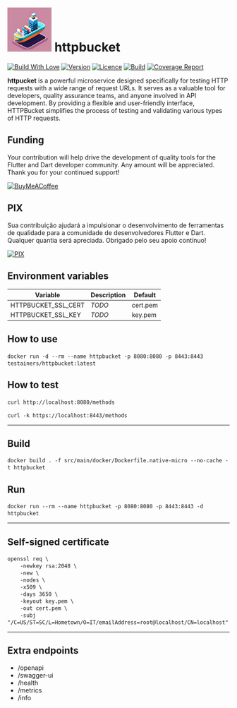 <h1>
<img src="helpers/testainers-100.png" alt="Testainers" title="Testainers">
httpbucket
</h1>

[![Build With Love](https://img.shields.io/badge/%20built%20with-%20%E2%9D%A4-ff69b4.svg)](https://github.com/testainers/httpbucket/stargazers)
[![Version](https://img.shields.io/badge/dynamic/json?url=https%3A%2F%2Fapi.github.com%2Frepos%2Ftestainers%2Fhttpbucket%2Freleases%2Flatest&query=%24.name&label=version&color=orange)](https://hub.docker.com/r/testainers/httpbucket/tags)
[![Licence](https://img.shields.io/github/license/testainers/httpbucket?color=blue)](https://github.com/testainers/httpbucket/blob/main/LICENSE)
[![Build](https://img.shields.io/github/actions/workflow/status/testainers/httpbucket/main.yml?branch=main)](https://github.com/testainers/httpbucket/releases/latest)
[![Coverage Report](https://img.shields.io/badge/coverage-report-C08EA1)](https://testainers.github.io/httpbucket/)

**httpucket** is a powerful microservice designed specifically for testing HTTP
requests with a wide range of request URLs. It serves as a valuable tool for
developers, quality assurance teams, and anyone involved in API development. By
providing a flexible and user-friendly interface, HTTPBucket simplifies the
process of testing and validating various types of HTTP requests.

## Funding

Your contribution will help drive the development of quality tools for the
Flutter and Dart developer community. Any amount will be appreciated.
Thank you for your continued support!

[![BuyMeACoffee](https://www.buymeacoffee.com/assets/img/guidelines/download-assets-sm-2.svg)](https://www.buymeacoffee.com/edufolly)

## PIX

Sua contribuição ajudará a impulsionar o desenvolvimento de ferramentas de
qualidade para a comunidade de desenvolvedores Flutter e Dart. Qualquer quantia
será apreciada.
Obrigado pelo seu apoio contínuo!

[![PIX](helpers/pix.png)](https://nubank.com.br/pagar/2bt2q/RBr4Szfuwr)

## Environment variables

| Variable            | Description | Default  |
|---------------------|-------------|----------|
| HTTPBUCKET_SSL_CERT | _*TODO*_    | cert.pem |
| HTTPBUCKET_SSL_KEY  | _*TODO*_    | key.pem  |

## How to use

```shell
docker run -d --rm --name httpbucket -p 8080:8080 -p 8443:8443 testainers/httpbucket:latest
```

## How to test

```shell
curl http://localhost:8080/methods
```

```shell
curl -k https://localhost:8443/methods
```

----

## Build

```shell
docker build . -f src/main/docker/Dockerfile.native-micro --no-cache -t httpbucket
```

## Run

```shell
docker run --rm --name httpbucket -p 8080:8080 -p 8443:8443 -d httpbucket
```

----

## Self-signed certificate

```shell
openssl req \
    -newkey rsa:2048 \
    -new \
    -nodes \
    -x509 \
    -days 3650 \
    -keyout key.pem \
    -out cert.pem \
    -subj "/C=US/ST=SC/L=Hometown/O=IT/emailAddress=root@localhost/CN=localhost"
```

----

## Extra endpoints

- /openapi
- /swagger-ui
- /health
- /metrics
- /info
